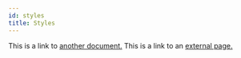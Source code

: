 ```yaml
---
id: styles
title: Styles
---
```


This is a link to [another document.](doc3.md) This is a link to an [external page.](http://www.example.com/)
